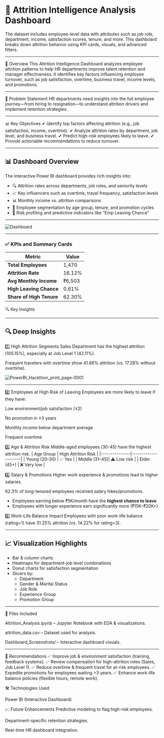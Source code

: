 # 👥 Attrition Intelligence Analysis Dashboard

The dataset includes employee-level data with attributes such as job role, department, income, satisfaction scores, tenure, and more. This dashboard breaks down attrition behavior using KPI cards, visuals, and advanced filters.

-----------------------------------------------------------------------

📌 Overview
This Attrition Intelligence Dashboard analyzes employee attrition patterns to help HR departments improve talent retention and manager effectiveness. It identifies key factors influencing employee turnover, such as job satisfaction, overtime, business travel, income levels, and promotions.

-----------------------------------------------------------------------

🎯 Problem Statement
HR departments need insights into the full employee journey—from hiring to resignation—to understand attrition drivers and implement retention strategies.

-----------------------------------------------------------------------

📊 Key Objectives
✔ Identify top factors affecting attrition (e.g., job satisfaction, income, overtime).
✔ Analyze attrition rates by department, job level, and business travel.
✔ Predict high-risk employees likely to leave.
✔ Provide actionable recommendations to reduce turnover.

-----------------------------------------------------------------------


## 📊 Dashboard Overview

The interactive Power BI dashboard provides rich insights into:

- 🔍 Attrition rates across departments, job roles, and seniority levels
- 📈 Key influencers such as overtime, travel frequency, satisfaction levels
- 📊 Monthly income vs. attrition comparisons
- 📌 Employee segmentation by age group, tenure, and promotion cycles
- 🧠 Risk profiling and predictive indicators like “Emp Leaving Chance”
  
-----------------------------------------------------------------------

![Dashboard](https://github.com/user-attachments/assets/53c15a0b-4145-46ef-9716-4e020f87db2d)

-----------------------------------------------------------------------

### ✅ KPIs and Summary Cards

| Metric                     | Value       |
|----------------------------|-------------|
| **Total Employees**        | 1,470       |
| **Attrition Rate**         | 16.12%      |
| **Avg Monthly Income**     | ₹6,503      |
| **High Leaving Chance**    | 0.61%       |
| **Share of High Tenure**   | 62.30%      |
🔍 Key Insights

-----------------------------------------------------------------------

## 🔍 Deep Insights


1️⃣ High Attrition Segments
Sales Department has the highest attrition (105.15%), especially at Job Level 1 (42.11%).

Frequent travelers with overtime show 41.86% attrition (vs. 17.28% without overtime).

![PowerBI_Hackthon_print_page-0001](https://github.com/user-attachments/assets/25f2cb8d-0e74-4914-bd83-213b67e90a0f)

-----------------------------------------------------------------------

2️⃣ Employees at High Risk of Leaving
Employees are more likely to leave if they have:

Low environment/job satisfaction (≤2)

No promotion in ≥3 years

Monthly income below department average

Frequent overtime

3️⃣ Age & Attrition Risk
Middle-aged employees (30-45) have the highest attrition risk.
| Age Group     | High Attrition Risk |
|---------------|---------------------|
| Young (20–30) | ✅ Yes              |
| Middle (31–45)| ⚠️ Low risk        |
| Elder (45+)   | ❌ Very low         |

4️⃣ Salary & Promotions
Higher work experience & promotions lead to higher salaries.

62.3% of long-tenured employees received salary hikes/promotions.

- Employees earning below ₹5K/month have the **highest chance to leave**
- Employees with longer experience earn significantly more (₹15K–₹20K+)
  
5️⃣ Work-Life Balance Impact
Employees with poor work-life balance (rating=1) have 31.25% attrition (vs. 14.22% for rating=3).

-----------------------------------------------------------------------

## 📈 Visualization Highlights

- Bar & column charts
- Heatmaps for department-job level combinations
- Donut charts for satisfaction segmentation
- Slicers by:
  - Department
  - Gender & Marital Status
  - Job Role
  - Experience Group
  - Promotion Group

-----------------------------------------------------------------------


📂 Files Included

Attrition_Analysis.ipynb – Jupyter Notebook with EDA & visualizations.

attrition_data.csv – Dataset used for analysis.

Dashboard_Screenshots/ – Interactive dashboard visuals.

-----------------------------------------------------------------------


🚀 Recommendations
✅ Improve job & environment satisfaction (training, feedback systems).
✅ Review compensation for high-attrition roles (Sales, Job Level 1).
✅ Reduce overtime & frequent travel for at-risk employees.
✅ Expedite promotions for employees waiting >3 years.
✅ Enhance work-life balance policies (flexible hours, remote work).

🛠️ Technologies Used

Power BI (Interactive Dashboard)


📈 Future Enhancements
Predictive modeling to flag high-risk employees.

Department-specific retention strategies.

Real-time HR dashboard integration.
